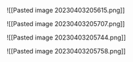 ![[Pasted image 20230403205615.png]]

![[Pasted image 20230403205707.png]]

![[Pasted image 20230403205744.png]]

![[Pasted image 20230403205758.png]]